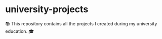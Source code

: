 # university-projects
📚 This repository contains all the projects I created during my university education. 🎓

